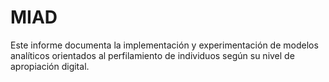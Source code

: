 # MIAD
Este informe documenta la implementación y experimentación de modelos analíticos orientados al perfilamiento de individuos según su nivel de apropiación digital.
